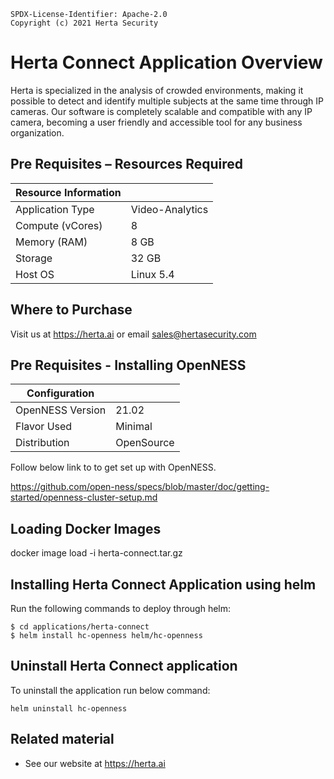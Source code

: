 ```text
SPDX-License-Identifier: Apache-2.0
Copyright (c) 2021 Herta Security
```


# **Herta Connect Application Overview**
Herta is specialized in the analysis of crowded environments, making it possible to detect and identify multiple subjects at the same time through IP cameras. Our software is completely scalable and compatible with any IP camera, becoming a user friendly and accessible tool for any business organization.


## **Pre Requisites – Resources Required**

| **Resource Information**           |                      |
|------------------------------------|----------------------|
| Application Type                   | Video-Analytics		| 
| Compute  (vCores)                  | 8                    |
| Memory (RAM)                       | 8 GB                 |
| Storage 				             | 32  GB               |
| Host OS                            | Linux 5.4            | 
  


## **Where to Purchase**
Visit us at https://herta.ai or email sales@hertasecurity.com


## Pre Requisites - Installing OpenNESS
|**Configuration**                   |                       |
|  ----------------------------------|-----------------------|
| OpenNESS Version                   | 21.02                 |
| Flavor Used 					     | Minimal				 |
| Distribution						 | OpenSource    	     |


Follow below link to to get set up with OpenNESS.

https://github.com/open-ness/specs/blob/master/doc/getting-started/openness-cluster-setup.md

## Loading Docker Images
docker image load -i herta-connect.tar.gz

## Installing Herta Connect Application using helm

Run the following commands to deploy  through helm:

```
$ cd applications/herta-connect
$ helm install hc-openness helm/hc-openness
```


## Uninstall Herta Connect application
To uninstall the application run below command:
    
`helm uninstall hc-openness`

## **Related material**
* See our website at https://herta.ai

